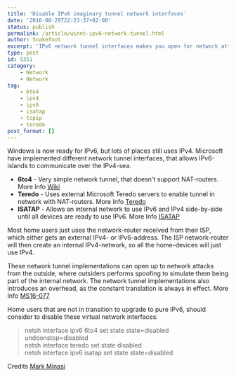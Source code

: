 ```yaml
---
title: 'Disable IPv6 imaginary tunnel network interfaces'
date: '2016-08-29T22:23:37+02:00'
status: publish
permalink: /article/winnt-ipv6-network-tunnel.html
author: Snakefoot
excerpt: 'IPv6 network tunnel interfaces makes you open for network attacks, and introduces an overhead.'
type: post
id: 5351
category:
    - Network
    - Network
tag:
    - 6to4
    - ipv4
    - ipv6
    - isatap
    - tcpip
    - teredo
post_format: []
---
```

Windows is now ready for IPv6, but lots of places still uses IPv4. Microsoft have implemented different network tunnel interfaces, that allows IPv6-islands to communicate over the IPv4-sea.

- **6to4** - Very simple network tunnel, that doesn't support NAT-routers. More Info [Wiki](https://en.wikipedia.org/wiki/6to4)
- **Teredo** - Uses external Microsoft Teredo servers to enable tunnel in network with NAT-routers. More Info [Teredo](https://en.wikipedia.org/wiki/Teredo_tunneling)
- **ISATAP** - Allows an internal network to use IPv6 and IPv4 side-by-side until all devices are ready to use IPv6. More Info [ISATAP](https://en.wikipedia.org/wiki/ISATAP)
 
 Most home users just uses the network-router received from their ISP, which either gets an external IPv4- or IPv6-address. The ISP network-router will then create an internal IPv4-network, so all the home-devices will just use IPv4.  
  
 These network tunnel implementations can open up to network attacks from the outside, where outsiders performs spoofing to simulate them being part of the internal network. The network tunnel implementations also introduces an overhead, as the constant translation is always in effect. More Info [MS16-077](https://technet.microsoft.com/en-us/library/security/ms16-077.aspx)  
  
 Home users that are not in transition to upgrade to pure IPv6, should consider to disable these virtual network interfaces:
>  netsh interface ipv6 6to4 set state state=disabled undoonstop=disabled  
>  netsh interface teredo set state disabled  
>  netsh interface ipv6 isatap set state state=disabled

 Credits [Mark Minasi](http://www.minasi.com/newsletters/nws1303.htm)